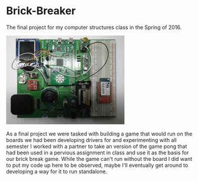 # Brick-Breaker
The final project for my computer structures class in the Spring of 2016.

!["stm32"](board.jpeg)


As a final project we were tasked with building a game that would run on the boards we had been developing drivers for and experimenting with all semester
I worked with a partner to take an version of the game pong that had been used in a pervious assignment in class and use it as the basis for our brick break game. While the game can't run without the board I did want to put my code up here to be observed, maybe I'll eventually get around to developing a way for it to run standalone. 
